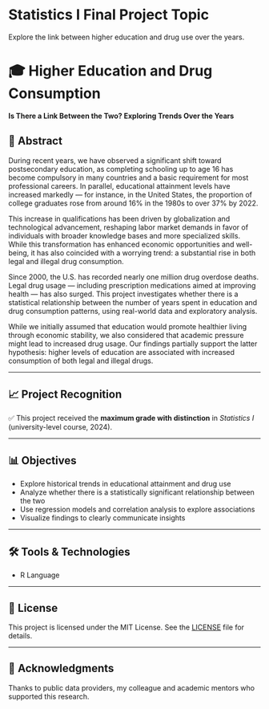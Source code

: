 # Statistics I Final Project Topic
Explore the link between higher education and drug use over the years.

# 🎓 Higher Education and Drug Consumption  
**Is There a Link Between the Two? Exploring Trends Over the Years**

## 🧠 Abstract

During recent years, we have observed a significant shift toward postsecondary education, as completing schooling up to age 16 has become compulsory in many countries and a basic requirement for most professional careers. In parallel, educational attainment levels have increased markedly — for instance, in the United States, the proportion of college graduates rose from around 16% in the 1980s to over 37% by 2022.

This increase in qualifications has been driven by globalization and technological advancement, reshaping labor market demands in favor of individuals with broader knowledge bases and more specialized skills. While this transformation has enhanced economic opportunities and well-being, it has also coincided with a worrying trend: a substantial rise in both legal and illegal drug consumption.

Since 2000, the U.S. has recorded nearly one million drug overdose deaths. Legal drug usage — including prescription medications aimed at improving health — has also surged. This project investigates whether there is a statistical relationship between the number of years spent in education and drug consumption patterns, using real-world data and exploratory analysis.

While we initially assumed that education would promote healthier living through economic stability, we also considered that academic pressure might lead to increased drug usage. Our findings partially support the latter hypothesis: higher levels of education are associated with increased consumption of both legal and illegal drugs.

---

## 📈 Project Recognition

✅ This project received the **maximum grade with distinction** in *Statistics I* (university-level course, 2024).

---

## 📊 Objectives

- Explore historical trends in educational attainment and drug use
- Analyze whether there is a statistically significant relationship between the two
- Use regression models and correlation analysis to explore associations
- Visualize findings to clearly communicate insights

---
## 🛠️ Tools & Technologies

- R Language

---

## 📄 License

This project is licensed under the MIT License. See the [LICENSE](./LICENSE) file for details.

---

## 🙌 Acknowledgments

Thanks to public data providers, my colleague and academic mentors who supported this research.
